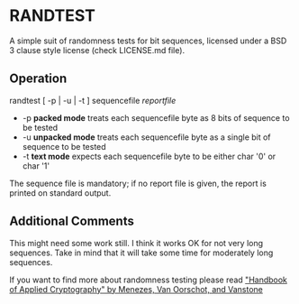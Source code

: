 # RANDTEST

A simple suit of randomness tests for bit sequences, licensed under a BSD 3 clause style license (check LICENSE.md file).

## Operation

randtest [ -p | -u | -t ] sequencefile *reportfile*

* -p **packed mode** treats each sequencefile byte as 8 bits of sequence to be tested
* -u **unpacked mode** treats each sequencefile byte as a single bit of sequence to be tested
* -t **text mode** expects each sequencefile byte to be either char '0' or char '1'

The sequence file is mandatory; if no report file is given, the report is printed on standard output.

## Additional Comments

This might need some work still. I think it works OK for not very long sequences. Take in mind that it will take some time for moderately long sequences.

If you want to find more about randomness testing please read ["Handbook of Applied Cryptography" by Menezes, Van Oorschot, and Vanstone](http://cacr.uwaterloo.ca/hac/)
